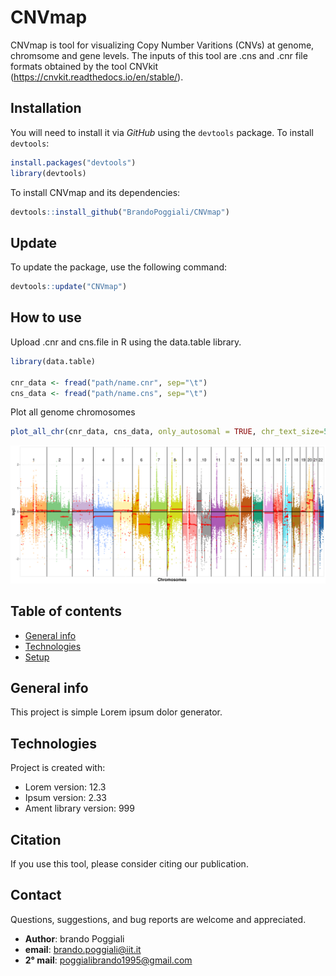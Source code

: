 # CNVmap
 CNVmap is tool for visualizing Copy Number Varitions (CNVs) at genome, chromsome and gene levels. The inputs of this tool are .cns and .cnr file formats obtained by the tool CNVkit (https://cnvkit.readthedocs.io/en/stable/).


## Installation

You will need to install it via _GitHub_ using the `devtools` package. To install `devtools`:
```r
install.packages("devtools")
library(devtools)
```

To install CNVmap and its dependencies:
```r
devtools::install_github("BrandoPoggiali/CNVmap")
```

## Update
To update the package, use the following command:
```r
devtools::update("CNVmap")
```

## How to use
Upload .cnr and cns.file in R using the data.table library.

```r
library(data.table)

cnr_data <- fread("path/name.cnr", sep="\t")
cns_data <- fread("path/name.cns", sep="\t")
```

Plot all genome chromosomes

```r
plot_all_chr(cnr_data, cns_data, only_autosomal = TRUE, chr_text_size=5)
```

![](img/All_genome_CNVs.png)


## Table of contents
* [General info](#general-info)
* [Technologies](#technologies)
* [Setup](#setup)

## General info
This project is simple Lorem ipsum dolor generator.
	
## Technologies
Project is created with:
* Lorem version: 12.3
* Ipsum version: 2.33
* Ament library version: 999
	

## Citation
If you use this tool, please consider citing our publication.

## Contact

Questions, suggestions, and bug reports are welcome and appreciated.
- **Author**: brando Poggiali
- **email**: brando.poggiali@iit.it
- **2° mail**: poggialibrando1995@gmail.com
